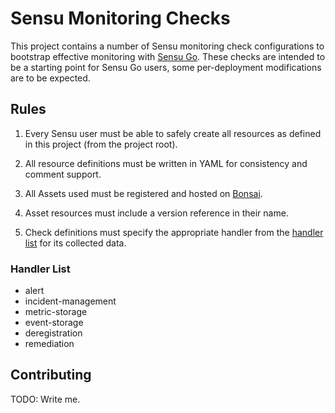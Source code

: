 # Sensu Monitoring Checks

This project contains a number of Sensu monitoring check
configurations to bootstrap effective monitoring with [Sensu
Go](https://sensu.io). These checks are intended to be a starting
point for Sensu Go users, some per-deployment modifications are to be
expected.

## Rules

1. Every Sensu user must be able to safely create all resources as
defined in this project (from the project root).

2. All resource definitions must be written in YAML for consistency
and comment support.

3. All Assets used must be registered and hosted on
[Bonsai](https://bonsai.sensu.io).

4. Asset resources must include a version reference in their name.

5. Check definitions must specify the appropriate handler from the
[handler list](#handler-list) for its collected data.

### Handler List

- alert
- incident-management
- metric-storage
- event-storage
- deregistration
- remediation

## Contributing

TODO: Write me.
